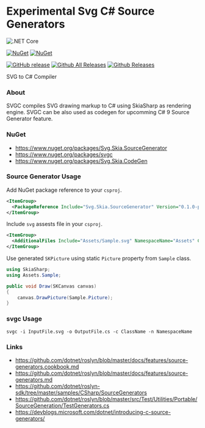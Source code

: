 # Experimental Svg C# Source Generators

![.NET Core](https://github.com/wieslawsoltes/SourceGenerators/workflows/.NET%20Core/badge.svg)

[![NuGet](https://img.shields.io/nuget/v/svg.skia.sourcegenerator.svg)](https://www.nuget.org/packages/svg.skia.sourcegenerator)
[![NuGet](https://img.shields.io/nuget/dt/svg.skia.sourcegenerator.svg)](https://www.nuget.org/packages/svg.skia.sourcegenerator)

[![GitHub release](https://img.shields.io/github/release/wieslawsoltes/sourcegenerators.svg)](https://github.com/wieslawsoltes/sourcegenerators)
[![Github All Releases](https://img.shields.io/github/downloads/wieslawsoltes/sourcegenerators/total.svg)](https://github.com/wieslawsoltes/sourcegenerators)
[![Github Releases](https://img.shields.io/github/downloads/wieslawsoltes/sourcegenerators/latest/total.svg)](https://github.com/wieslawsoltes/sourcegenerators)

SVG to C# Compiler

### About

SVGC compiles SVG drawing markup to C# using SkiaSharp as rendering engine. SVGC can be also used as codegen for upcomming C# 9 Source Generator feature.

### NuGet

* https://www.nuget.org/packages/Svg.Skia.SourceGenerator
* https://www.nuget.org/packages/svgc
* https://www.nuget.org/packages/Svg.Skia.CodeGen

### Source Generator Usage

Add NuGet package reference to your `csproj`.

```xml
<ItemGroup>
  <PackageReference Include="Svg.Skia.SourceGenerator" Version="0.1.0-preview1" />
</ItemGroup>
```

Include `svg` assests file in your `csproj`.

```xml
<ItemGroup>
  <AdditionalFiles Include="Assets/Sample.svg" NamespaceName="Assets" ClassName="Sample" />
</ItemGroup>
```

Use generated `SKPicture` using static `Picture` property from `Sample` class.

```C#
using SkiaSharp;
using Assets.Sample;

public void Draw(SKCanvas canvas)
{
    canvas.DrawPicture(Sample.Picture);
}
```

### svgc Usage

```
svgc -i InputFile.svg -o OutputFile.cs -c ClassName -n NamespaceName
```

### Links

* https://github.com/dotnet/roslyn/blob/master/docs/features/source-generators.cookbook.md
* https://github.com/dotnet/roslyn/blob/master/docs/features/source-generators.md
* https://github.com/dotnet/roslyn-sdk/tree/master/samples/CSharp/SourceGenerators
* https://github.com/dotnet/roslyn/blob/master/src/Test/Utilities/Portable/SourceGeneration/TestGenerators.cs
* https://devblogs.microsoft.com/dotnet/introducing-c-source-generators/
